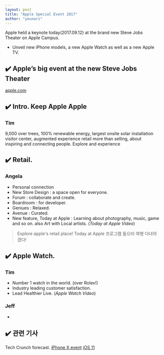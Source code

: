 ```yaml
---
layout: post
title: "Apple Special Event 2017"
author: "younari"
---
```


Apple held a keynote today(2017.09.12) at the brand new Steve Jobs Theater on Apple Campus. 
- Unveil new iPhone models, a new Apple Watch as well as a new Apple TV. 

## ✔️ Apple’s big event at the new Steve Jobs Theater
[apple.com](https://www.apple.com/apple-events/september-2017/) 

## ✔️ Intro. Keep Apple Apple
### Tim
9,000 over trees, 100% renewable energy, largest onsite solar installation
visitor center, augmented experience
retail more than selling, about inspiring and connecting people.
Explore and experience

## ✔️ Retail.
### Angela
- Personal connection
- New Store Design : a space open for everyone.
- Forum : collaborate and create.
- Boardroom : for developer.
- Geniues : Relaxed.
- Avenue : Curated. 
- New feature, Today at Apple : Learning about photography, music, game and so on. also Art with Local artists. (*Today at Apple Video*)

> Explore apple's retail place! Today at Apple 프로그램 들으러 여행 다녀야겠다!

## ✔️ Apple Watch.
### Tim
- Number 1 watch in the world. (over Rolex!)
- Industry leading customer satisfaction.
- Lead Healthier Live. (*Apple Watch Video*)

### Jeff
- 

## ✔️ 관련 기사
Tech Crunch forecast.
[iPhone X event](https://techcrunch.com/2017/09/12/live-from-apples-iphone-8-iphone-x-event/) 
[iOS 11](https://techcrunch.com/2017/09/09/animated-3d-emoji-coming-to-iphone-8-per-ios-11-firmware-leak/?ncid=rss) 


